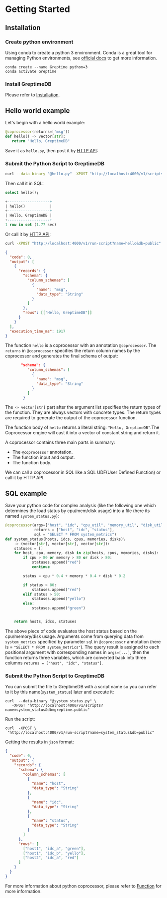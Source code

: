 # Getting Started

## Installation

### Create python environment

Using conda to create a python 3 environment. Conda is a great tool for managing Python environments, see [official docs](https://docs.conda.io/en/latest/miniconda.html) to get more information.

```shell
conda create --name Greptime python=3
conda activate Greptime
```

### Install GreptimeDB

Please refer to [Installation](/getting-started/try-out-greptimedb.md#Installation).

## Hello world example

Let's begin with a hello world example:

```python
@coprocessor(returns=['msg'])
def hello() -> vector[str]:
   return "Hello, GreptimeDB"
```

Save it as `hello.py`, then post it by [HTTP API](./function.md#http-api):

### Submit the Python Script to GreptimeDB

```sh
curl --data-binary "@hello.py" -XPOST "http://localhost:4000/v1/scripts?name=hello&db=public"
```

Then call it in SQL:

```sql
select hello();
```

```sql
+-------------------+
| hello()           |
+-------------------+
| Hello, GreptimeDB |
+-------------------+
1 row in set (1.77 sec)
```

Or call it by [HTTP API](./function.md#http-api):

```sh
curl -XPOST "http://localhost:4000/v1/run-script?name=hello&db=public"
```

```json
{
  "code": 0,
  "output": [
    {
      "records": {
        "schema": {
          "column_schemas": [
            {
              "name": "msg",
              "data_type": "String"
            }
          ]
        },
        "rows": [["Hello, GreptimeDB"]]
      }
    }
  ],
  "execution_time_ms": 1917
}
```

The function `hello` is a coprocessor with an annotation `@coprocessor`.
The `returns` in `@coprocessor` specifies the return column names by the coprocessor and generates the final schema of output:

```json
       "schema": {
          "column_schemas": [
            {
              "name": "msg",
              "data_type": "String"
            }
          ]
        }
```

The `-> vector[str]` part after the argument list specifies the return types of the function. They are always vectors with concrete types. The return types are required to generate the output of the coprocessor function.

The function body of `hello` returns a literal string: `"Hello, GreptimeDB"`.The Coprocessor engine will cast it into a vector of constant string and return it.

A coprocessor contains three main parts in summary:

- The `@coprocessor` annotation.
- The function input and output.
- The function body.

We can call a coprocessor in SQL like a SQL UDF(User Defined Function) or call it by HTTP API.

## SQL example

Save your python code for complex analysis (like the following one which determines the load status by cpu/mem/disk usage) into a file (here its named `system_status.py`):

```python
@coprocessor(args=["host", "idc", "cpu_util", "memory_util", "disk_util"],
             returns = ["host", "idc", "status"],
             sql = "SELECT * FROM system_metrics")
def system_status(hosts, idcs, cpus, memories, disks)\
    -> (vector[str], vector[str], vector[str]):
    statuses = []
    for host, cpu, memory, disk in zip(hosts, cpus, memories, disks):
        if cpu > 80 or memory > 80 or disk > 80:
            statuses.append("red")
            continue

        status = cpu * 0.4 + memory * 0.4 + disk * 0.2

        if status > 80:
            statuses.append("red")
        elif status > 50:
            statuses.append("yello")
        else:
            statuses.append("green")


    return hosts, idcs, statuses

```

The above piece of code evaluates the host status based on the cpu/memory/disk usage. Arguments come from querying data from `system_metrics` specified by parameter `sql` in `@coprocessor` annotation (here is = `"SELECT * FROM system_metrics"`). The query result is assigned to each positional argument with corresponding names in `args=[...]`, then the function returns three variables, which are converted back into three columns `returns = ["host", "idc", "status"]`.

### Submit the Python Script to GreptimeDB

You can submit the file to GreptimeDB with a script name so you can refer to it by this name(`system_status`) later and execute it:

```shell
curl  --data-binary "@system_status.py" \
   -XPOST "http://localhost:4000/v1/scripts?name=system_status&db=greptime.public"
```

Run the script:

```shell
curl  -XPOST \
 "http://localhost:4000/v1/run-script?name=system_status&db=public"
```

Getting the results in `json` format:

```json
{
  "code": 0,
  "output": {
    "records": {
      "schema": {
        "column_schemas": [
          {
            "name": "host",
            "data_type": "String"
          },
          {
            "name": "idc",
            "data_type": "String"
          },
          {
            "name": "status",
            "data_type": "String"
          }
        ]
      },
      "rows": [
        ["host1", "idc_a", "green"],
        ["host1", "idc_b", "yello"],
        ["host2", "idc_a", "red"]
      ]
    }
  }
}
```

For more information about python coprocessor, please refer to [Function](./function.md) for more information.
